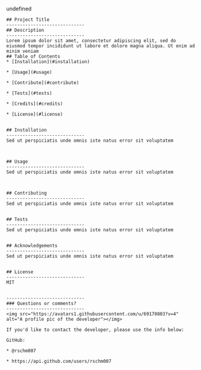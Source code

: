 undefined

    ## Project Title
    -----------------------------
    ## Description
    -----------------------------
    Lorem ipsum dolor sit amet, consectetur adipiscing elit, sed do eiusmod tempor incididunt ut labore et dolore magna aliqua. Ut enim ad minim veniam
    ## Table of Contents
    * [Installation](#installation)
    
    * [Usage](#usage)
    
    * [Contribute](#contribute)
    
    * [Tests](#tests)
    
    * [Credits](#credits)
    
    * [License](#license)
    
    
    ## Installation
    -----------------------------
    Sed ut perspiciatis unde omnis iste natus error sit voluptatem
    
    
    
    ## Usage
    -----------------------------
    Sed ut perspiciatis unde omnis iste natus error sit voluptatem
    
    
  
    ## Contributing
    -----------------------------
    Sed ut perspiciatis unde omnis iste natus error sit voluptatem

    
    ## Tests
    -----------------------------
    Sed ut perspiciatis unde omnis iste natus error sit voluptatem

    
    ## Acknowledgements
    -----------------------------
    Sed ut perspiciatis unde omnis iste natus error sit voluptatem

    
    ## License
    -----------------------------
    MIT

    
    -----------------------------
    ### Questions or comments?
    -----------------------------
    <img src="https://avatars1.githubusercontent.com/u/69170803?v=4" alt="A profile pic of the developer"></img>
    
    If you'd like to contact the developer, please use the info below:
    
    GitHub:
    
    * @rschm007 
    
    * https://api.github.com/users/rschm007
    